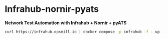 # Infrahub-nornir-pyats

**Network Test Automation with Infrahub + Nornir + pyATS**

```bash
curl https://infrahub.opsmill.io | docker compose -p infrahub -f - up -d
```
